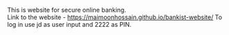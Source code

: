 This is website for secure online banking.  
Link to the website - https://maimoonhossain.github.io/bankist-website/
To log in use jd as user input and 2222 as PIN.

